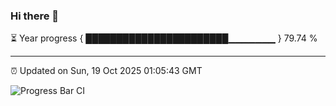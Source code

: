### Hi there 👋

⏳ Year progress { ███████████████████████▁▁▁▁▁▁▁ } 79.74 %

---

⏰ Updated on Sun, 19 Oct 2025 01:05:43 GMT

![Progress Bar CI](https://github.com/code-lakshay/GitHub-Actions-Demo/workflows/Progress%20Bar%20CI/badge.svg)

